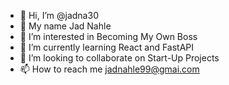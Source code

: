 - 👋 Hi, I’m @jadna30
- 🤯 My name Jad Nahle
- 👀 I’m interested in Becoming My Own Boss
- 📕 I’m currently learning React and FastAPI
- 💞️ I’m looking to collaborate on Start-Up Projects
- 📫 How to reach me jadnahle99@gmai.com

<!---
jadna30/jadna30 is a ✨ special ✨ repository because its `README.md` (this file) appears on your GitHub profile.
You can click the Preview link to take a look at your changes.
--->
